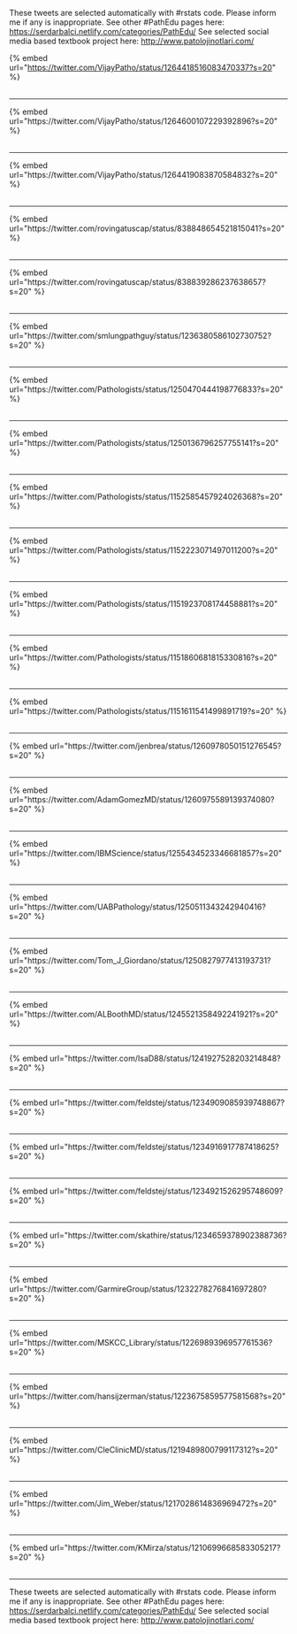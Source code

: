 

These tweets are selected automatically with #rstats code. Please inform me if any is inappropriate.
See other #PathEdu pages here: https://serdarbalci.netlify.com/categories/PathEdu/ 
See selected social media based textbook project here: http://www.patolojinotlari.com/

{% embed url="https://twitter.com/VijayPatho/status/1264418516083470337?s=20" %}<br>
<br>
<hr>
{% embed url="https://twitter.com/VijayPatho/status/1264600107229392896?s=20" %}<br>
<br>
<hr>
{% embed url="https://twitter.com/VijayPatho/status/1264419083870584832?s=20" %}<br>
<br>
<hr>
{% embed url="https://twitter.com/rovingatuscap/status/838848654521815041?s=20" %}<br>
<br>
<hr>
{% embed url="https://twitter.com/rovingatuscap/status/838839286237638657?s=20" %}<br>
<br>
<hr>
{% embed url="https://twitter.com/smlungpathguy/status/1236380586102730752?s=20" %}<br>
<br>
<hr>
{% embed url="https://twitter.com/Pathologists/status/1250470444198776833?s=20" %}<br>
<br>
<hr>
{% embed url="https://twitter.com/Pathologists/status/1250136796257755141?s=20" %}<br>
<br>
<hr>
{% embed url="https://twitter.com/Pathologists/status/1152585457924026368?s=20" %}<br>
<br>
<hr>
{% embed url="https://twitter.com/Pathologists/status/1152223071497011200?s=20" %}<br>
<br>
<hr>
{% embed url="https://twitter.com/Pathologists/status/1151923708174458881?s=20" %}<br>
<br>
<hr>
{% embed url="https://twitter.com/Pathologists/status/1151860681815330816?s=20" %}<br>
<br>
<hr>
{% embed url="https://twitter.com/Pathologists/status/1151611541499891719?s=20" %}<br>
<br>
<hr>
{% embed url="https://twitter.com/jenbrea/status/1260978050151276545?s=20" %}<br>
<br>
<hr>
{% embed url="https://twitter.com/AdamGomezMD/status/1260975589139374080?s=20" %}<br>
<br>
<hr>
{% embed url="https://twitter.com/IBMScience/status/1255434523346681857?s=20" %}<br>
<br>
<hr>
{% embed url="https://twitter.com/UABPathology/status/1250511343242940416?s=20" %}<br>
<br>
<hr>
{% embed url="https://twitter.com/Tom_J_Giordano/status/1250827977413193731?s=20" %}<br>
<br>
<hr>
{% embed url="https://twitter.com/ALBoothMD/status/1245521358492241921?s=20" %}<br>
<br>
<hr>
{% embed url="https://twitter.com/IsaD88/status/1241927528203214848?s=20" %}<br>
<br>
<hr>
{% embed url="https://twitter.com/feldstej/status/1234909085939748867?s=20" %}<br>
<br>
<hr>
{% embed url="https://twitter.com/feldstej/status/1234916917787418625?s=20" %}<br>
<br>
<hr>
{% embed url="https://twitter.com/feldstej/status/1234921526295748609?s=20" %}<br>
<br>
<hr>
{% embed url="https://twitter.com/skathire/status/1234659378902388736?s=20" %}<br>
<br>
<hr>
{% embed url="https://twitter.com/GarmireGroup/status/1232278276841697280?s=20" %}<br>
<br>
<hr>
{% embed url="https://twitter.com/MSKCC_Library/status/1226989396957761536?s=20" %}<br>
<br>
<hr>
{% embed url="https://twitter.com/hansijzerman/status/1223675859577581568?s=20" %}<br>
<br>
<hr>
{% embed url="https://twitter.com/CleClinicMD/status/1219489800799117312?s=20" %}<br>
<br>
<hr>
{% embed url="https://twitter.com/Jim_Weber/status/1217028614836969472?s=20" %}<br>
<br>
<hr>
{% embed url="https://twitter.com/KMirza/status/1210699668583305217?s=20" %}<br>
<br>
<hr>


These tweets are selected automatically with #rstats code. Please inform me if any is inappropriate.
See other #PathEdu pages here: https://serdarbalci.netlify.com/categories/PathEdu/ 
See selected social media based textbook project here: http://www.patolojinotlari.com/
